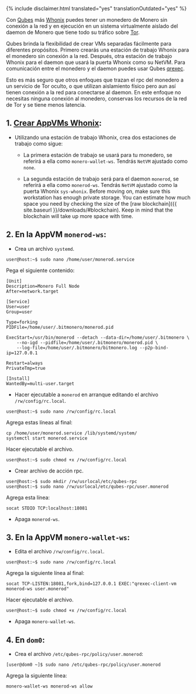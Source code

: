 {% include disclaimer.html translated="yes" translationOutdated="yes" %}

Con [Qubes](https://qubes-os.org) más [Whonix](https://whonix.org) puedes
tener un monedero de Monero sin conexión a la red y en ejecución en un
sistema virtualmente aislado del daemon de Monero que tiene todo su tráfico
sobre [Tor](https://torproject.org).

Qubes brinda la flexibilidad de crear VMs separadas fácilmente para
diferentes propósitos. Primero crearás una estación de trabajo Whonix para
el monedero sin conexión a la red. Después, otra estación de trabajo Whonix
para el daemon que usará la puerta Whonix como su NetVM. Para comunicación
entre el monedero y el daemon puedes usar Qubes
[qrexec](https://www.qubes-os.org/doc/qrexec3/).

Esto es más seguro que otros enfoques que trazan el rpc del monedero a un
servicio de Tor oculto, o que utilizan aislamiento físico pero aun así
tienen conexión a la red para conectarse al daemon. En este enfoque no
necesitas ninguna conexión al monedero, conservas los recursos de la red de
Tor y se tiene menos latencia.

## 1. [Crear AppVMs Whonix](https://www.whonix.org/wiki/Qubes/Install):

+ Utilizando una estación de trabajo Whonix, crea dos estaciones de trabajo
  como sigue:

  - La primera estación de trabajo se usará para tu monedero, se referirá a
    ella como `monero-wallet-ws`. Tendrás `NetVM` ajustado como `none`.

  - La segunda estación de trabajo será para el daemon `monerod`, se
    referirá a ella como `monerod-ws`. Tendrás `NetVM` ajustado como la
    puerta Whonix `sys-whonix`. Before moving on, make sure this workstation
    has enough private storage. You can estimate how much space you need by
    checking the size of the [raw blockchain]({{ site.baseurl
    }}/downloads/#blockchain). Keep in mind that the blockchain will take up
    more space with time.

## 2. En la AppVM `monerod-ws`:

+ Crea un archivo `systemd`.

```
user@host:~$ sudo nano /home/user/monerod.service
```

Pega el siguiente contenido:

```
[Unit]
Description=Monero Full Node
After=network.target

[Service]
User=user
Group=user

Type=forking
PIDFile=/home/user/.bitmonero/monerod.pid

ExecStart=/usr/bin/monerod --detach --data-dir=/home/user/.bitmonero \
    --no-igd --pidfile=/home/user/.bitmonero/monerod.pid \
    --log-file=/home/user/.bitmonero/bitmonero.log --p2p-bind-ip=127.0.0.1

Restart=always
PrivateTmp=true

[Install]
WantedBy=multi-user.target
```

+ Hacer ejecutable a `monerod` en arranque editando el archivo
  `/rw/config/rc.local`.

```
user@host:~$ sudo nano /rw/config/rc.local
```

Agrega estas líneas al final:

```
cp /home/user/monerod.service /lib/systemd/system/
systemctl start monerod.service
```

Hacer ejecutable el archivo.

```
user@host:~$ sudo chmod +x /rw/config/rc.local
```

+ Crear archivo de acción rpc.

```
user@host:~$ sudo mkdir /rw/usrlocal/etc/qubes-rpc
user@host:~$ sudo nano /rw/usrlocal/etc/qubes-rpc/user.monerod
```

Agrega esta línea:

```
socat STDIO TCP:localhost:18081
```

+ Apaga `monerod-ws`.

## 3. En la AppVM `monero-wallet-ws`:

+ Edita el archivo `/rw/config/rc.local`.

```
user@host:~$ sudo nano /rw/config/rc.local
```

Agrega la siguiente línea al final:

```
socat TCP-LISTEN:18081,fork,bind=127.0.0.1 EXEC:"qrexec-client-vm monerod-ws user.monerod"
```

Hacer ejecutable el archivo.

```
user@host:~$ sudo chmod +x /rw/config/rc.local
```

+ Apaga `monero-wallet-ws`.

## 4. En `dom0`:

+ Crea el archivo `/etc/qubes-rpc/policy/user.monerod`:

```
[user@dom0 ~]$ sudo nano /etc/qubes-rpc/policy/user.monerod
```

Agrega la siguiente línea:

```
monero-wallet-ws monerod-ws allow
```

